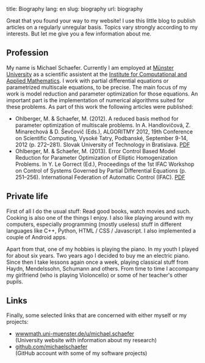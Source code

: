 title: Biography
lang: en
slug: biography
url: biography

Great that you found your way to my website! I use this little blog to publish articles on a regularly unregular basis. Topics vary strongly according to my interests. But let me give you a few information about me.

## Profession

My name is Michael Schaefer. Currently I am employed at <a href="http://www.uni-muenster.de">M&uuml;nster University</a> as a scientific assistent at the <a href="http://wwwmath.uni-muenster.de/num/">Institute for Computational and Applied Mathematics</a>. I work with partial differential equations or parametrized multiscale equations, to be precise. The main focus of my work is model reduction and parameter optimization for those equations. An important part is the implementation of numerical algorithms suited for these problems. As part of this work the following articles were published:

* Ohlberger, M. & Schaefer, M. (2012). A reduced basis method for parameter optimization of multiscale problems. In A. Handlovi&#269;ov&aacute;, Z. Minarechov&aacute; & D. &Scaron;ev&#269;ovi&#269; (Eds.), ALGORITMY 2012, 19th Conference on Scientific Computing, Vysok&eacute; Tatry, Podbansk&eacute;, September 9-14, 2012 (p. 272–281). Slovak University of Technology in Bratislava. [PDF][OS12]
* Ohlberger, M. & Schaefer, M. (2013). Error Control Based Model Reduction for Parameter Optimization of Elliptic Homogenization Problems. In Y. Le Gorrect (Ed.), Proceedings of the 1st IFAC Workshop on Control of Systems Governed by Partial Differential Equations (p. 251–256). International Federation of Automatic Control (IFAC). [PDF][OS13]

## Private life

First of all I do the usual stuff: Read good books, watch movies and such. Cooking is also one of the things I enjoy. I also like playing around with my computers, especially programming (mostly useless) stuff in different languages like C++, Python, HTML / CSS / Javascript. I also implemented a couple of Android apps.

Apart from that, one of my hobbies is playing the piano. In my youth I played for about six years. Two years ago I decided to buy me an electric piano. Since then I take lessons again once a week, playing classical stuff from Haydn, Mendelssohn, Schumann and others. From time to time I accompany my girlfriend (who is playing Violoncello) or some of her teacher's other pupils.

## Links

Finally, some selected links that are concerned with either myself or my projects:

* [wwwmath.uni-muenster.de/u/michael.schaefer][uniPage]<br/>(University website with information about my research)
* [github.com/michaelschaefer][github]<br/>(GitHub account with some of my software projects)


[github]: http://github.com/michaelschaefer
[OS12]: http://wwwmath.uni-muenster.de/num/publications/2012/OS12/paper.pdf
[OS13]: http://wwwmath.uni-muenster.de/num/publications/2013/OS13/ifacconf.pdf
[uni]: http://www.uni-muenster.de
[uniNumerics]: http://wwwmath.uni-muenster.de/num/
[uniPage]: http://wwwmath.uni-muenster.de/u/michael.schaefer

